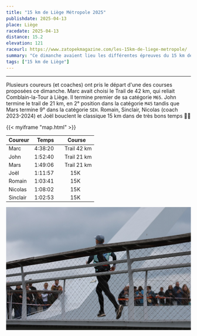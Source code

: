 ```yaml
---
title: "15 km de Liège Métropole 2025"
publishdate: 2025-04-13
place: Liège
racedate: 2025-04-13
distance: 15.2
elevation: 121
raceurl: https://www.zatopekmagazine.com/les-15km-de-liege-metropole/
summary: "Ce dimanche avaient lieu les différentes épreuves du 15 km de Liège Métropole, avec une belle représentation de coureurs du Sart Tilman."
tags: ["15 km de Liège"]
---
```


---------------

Plusieurs coureurs (et coaches) ont pris le départ d'une des courses proposées ce dimanche. Marc avait choisi le Trail de 42 km, qui reliait Comblain-la-Tour à Liège. Il termine premier de sa catégorie `M65`. John termine le trail de 21 km, en 2° position dans la catégorie `M45` tandis que Mars termine 9° dans la catégorie `SEH`. Romain, Sinclair, Nicolas (coach 2023-2024) et Joël bouclent le classique 15 km dans de très bons temps 👏👏 

{{< myiframe "map.html" >}}


| Coureur | &nbsp; Temps   | &nbsp; Course        | 
| -----   | :-------: | :-----------:   |
| Marc    | 4:38:20	| &nbsp;&nbsp;&nbsp;	Trail 42 km | 
| John	  | 1:52:40	| &nbsp;&nbsp;&nbsp;  Trail 21 km |
| Mars    | 1:49:06 | &nbsp;&nbsp;&nbsp;  Trail 21 km |
| Joël    | 1:11:57	| 15K       |
| Romain  | 1:03:41	| 15K 	    |
| Nicolas |	1:08:02	| 15K       |
| Sinclair| 1:02:53	| 15K       |

![Romain à 1 km de l'arrivée](15KM_Liege01.JPG)